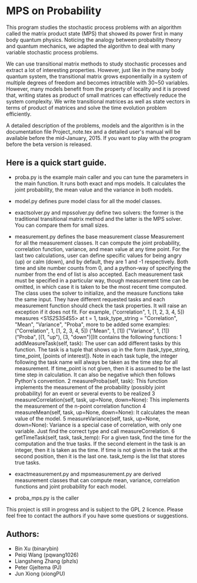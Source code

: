 MPS on Probability
===

This program studies the stochastic process problems with an algorithm called the matrix product state (MPS) that showed its power first in many body quantum physics. Noticing the analogy between probability theory and quantum mechanics, we adapted the algorithm to deal with many variable stochastic process problems.

We can use transitional matrix methods to study stochastic processes and extract a lot of interesting properties. However, just like in the many body quantum system, the transitional matrix grows exponentially in a system of multiple degrees of freedom and becomes intractible with 30~50 variables. However, many models benefit from the property of locality and it is proved that, writing states as product of small matrices can effectively reduce the system complexity. We write transitional matrices as well as state vectors in terms of product of matrices and solve the time evolution problem efficiently.

A detailed description of the problems, models and the algorithm is in the documentation file Project_note.tex and a detailed user's manual will be available before the mid-January, 2015. If you want to play with the program before the beta version is released. 

Here is a quick start guide.
---
* proba.py is the example main caller and you can tune the parameters in the main function. It runs both exact and mps models. It calculates the joint probability, the mean value and the variance in both models.
* model.py defines pure model class for all the model classes. 
* exactsolver.py and mpssolver.py define two solvers: the former is the traditional transitional matrix method and the latter is the MPS solver. You can compare them for small sizes.

* measurement.py defines the base measurement classe Measurement for all the measurement classes. It can compute the joint probability, correlation function, variance, and mean value at any time point. For the last two calculations, user can define specific values for being angry (up) or calm (down), and by default, they are 1 and -1 respectively. Both time and site number counts from 0, and a python-way of specifying the number from the end of list is also accepted. Each measurement task must be specified in a particular way, though measurement time can be omitted, in which case it is taken to be the most recent time computed. The class uses the solver to initialize, and the measure functions take the same input. They have different requested tasks and each measurement function should check the task properties. It will raise an exception if it does not fit. 
  For example, ("correlation", 1, [1, 2, 3, 4, 5]) measures <S1*S2*S3*S4*S5> at t = 1, task_type_string = "Correlation", "Mean", "Variance", "Proba", more to be added some examples:("Correlation", 1, [1, 2, 3, 4, 5]) ("Mean", 1, [1]) ("Variance", 1, [1])("Proba", [(1, "up"), (3, "down")])It contains the following functions:
    1 addMeasureTask(self, task): The user can add different tasks by this function. The task is a tuple that shows up in the form (task_type_string, time_point, [points of interest]). Note in each task tuple, the integer following the task name will always be taken as the time step for all measurement. If time_point is not given, then it is assumed to be the last time step in calculation. It can also be negative which then follows Python's convention.
    2 measureProba(self, task): This function implements the measurement of the probability (possibly joint probability) for an event or several events to be realized
    3 measureCorrelation(self, task, up=None, down=None): This implements the measurement of the n-point correlation function
    4 measureMean(self, task, up=None, down=None): It calculates the mean value of the model.
    5 measureVariance(self, task, up=None, down=None): Variance is a special case of correlation, with only one variable. Just find the correct type and call measureCorrelation.
    6 getTimeTask(self, task, task_temp): For a given task, find the time for the computation and the true tasks. If the second element in the task is an integer, then it is taken as the time. If time is not given in the task at the second position, then it is the last one. task_temp is the list that stores true tasks.



* exactmeasurement.py and mpsmeasurement.py are derived measurement classes that can compute mean, variance, correlation functions and joint probability for each model.
* proba_mps.py is the caller 

This project is still in progress and is subject to the GPL 2 licence. Please feel free to contact the authors if you have some questions or suggestions.

Authors:
---
* Bin Xu (binarybin)
* Peiqi Wang (pqwang1026)
* Liangsheng Zhang (phzls)
* Peter Gjeltema (PJ)
* Jun Xiong (xiongPU)
